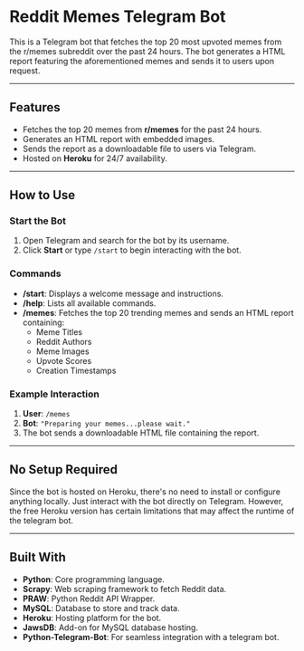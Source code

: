 # Reddit Memes Telegram Bot

This is a Telegram bot that fetches the top 20 most upvoted memes from the r/memes subreddit over the past 24 hours. The bot generates a HTML report featuring the aforementioned memes and sends it to users upon request.

---

## Features
- Fetches the top 20 memes from **r/memes** for the past 24 hours.
- Generates an HTML report with embedded images.
- Sends the report as a downloadable file to users via Telegram.
- Hosted on **Heroku** for 24/7 availability.

---

## How to Use

### Start the Bot
1. Open Telegram and search for the bot by its username.
2. Click **Start** or type `/start` to begin interacting with the bot.

### Commands
- **/start**: Displays a welcome message and instructions.
- **/help**: Lists all available commands.
- **/memes**: Fetches the top 20 trending memes and sends an HTML report containing:
  - Meme Titles
  - Reddit Authors
  - Meme Images
  - Upvote Scores
  - Creation Timestamps

### Example Interaction
1. **User**: `/memes`
2. **Bot**: `"Preparing your memes...please wait."`
3. The bot sends a downloadable HTML file containing the report.

---

## No Setup Required
Since the bot is hosted on Heroku, there's no need to install or configure anything locally. Just interact with the bot directly on Telegram. However, the free Heroku version has certain limitations that may affect the runtime of the telegram bot.

---

## Built With
- **Python**: Core programming language.
- **Scrapy**: Web scraping framework to fetch Reddit data.
- **PRAW**: Python Reddit API Wrapper.
- **MySQL**: Database to store and track data.
- **Heroku**: Hosting platform for the bot.
- **JawsDB**: Add-on for MySQL database hosting.
- **Python-Telegram-Bot**: For seamless integration with a telegram bot.
